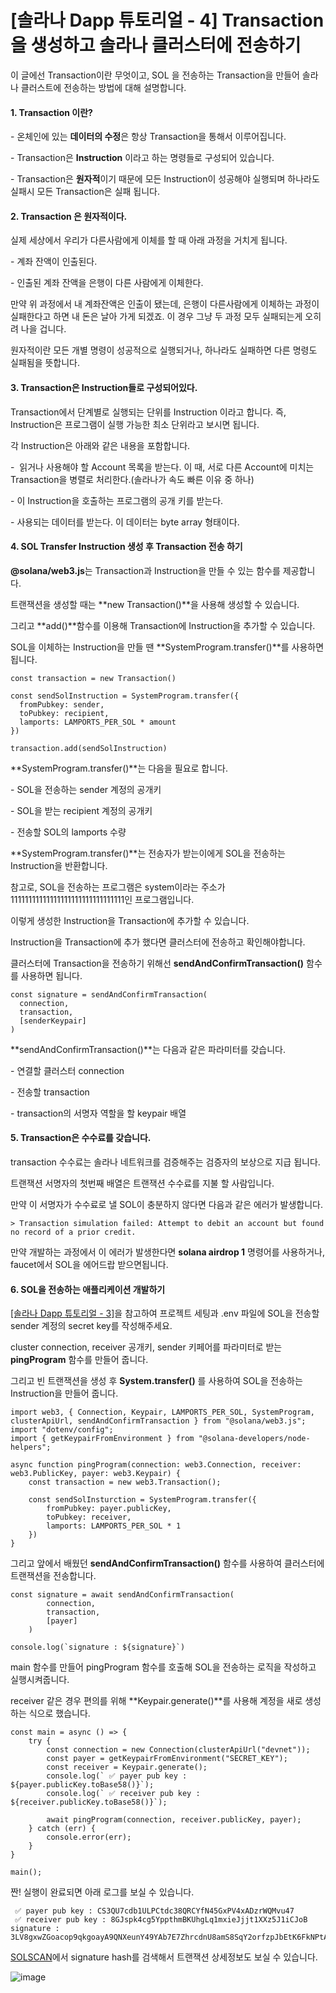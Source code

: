 # [솔라나 Dapp 튜토리얼 - 4] Transaction을 생성하고 솔라나 클러스터에 전송하기

이 글에선 Transaction이란 무엇이고, SOL 을 전송하는 Transaction을 만들어 솔라나 클러스트에 전송하는 방법에 대해 설명합니다.

#### **1\. Transaction 이란?**

\- 온체인에 있는 **데이터의 수정**은 항상 Transaction을 통해서 이루어집니다.

\- Transaction은 **Instruction** 이라고 하는 명령들로 구성되어 있습니다.

\- Transaction은 **원자적**이기 때문에 모든 Instruction이 성공해야 실행되며 하나라도 실패시 모든 Transaction은 실패 됩니다.

#### **2\. Transaction 은 원자적이다.**

실제 세상에서 우리가 다른사람에게 이체를 할 때 아래 과정을 거치게 됩니다.

\- 계좌 잔액이 인출된다.

\- 인출된 계좌 잔액을 은행이 다른 사람에게 이체한다.

만약 위 과정에서 내 계좌잔액은 인출이 됐는데, 은행이 다른사람에게 이체하는 과정이 실패한다고 하면 내 돈은 날아 가게 되겠죠. 이 경우 그냥 두 과정 모두 실패되는게 오히려 나을 겁니다.

원자적이란 모든 개별 명령이 성공적으로 실행되거나, 하나라도 실패하면 다른 명령도 실패됨을 뜻합니다.

#### **3\. Transaction은 Instruction들로 구성되어있다.**

Transaction에서 단계별로 실행되는 단위를 Instruction 이라고 합니다. 즉, Instruction은 프로그램이 실행 가능한 최소 단위라고 보시면 됩니다.

각 Instruction은 아래와 같은 내용을 포함합니다.

\-  읽거나 사용해야 할 Account 목록을 받는다. 이 때, 서로 다른 Account에 미치는 Transaction을 병렬로 처리한다.(솔라나가 속도 빠른 이유 중 하나)

\- 이 Instruction을 호출하는 프로그램의 공개 키를 받는다.

\- 사용되는 데이터를 받는다. 이 데이터는 byte array 형태이다.

#### **4\. SOL Transfer Instruction 생성 후 Transaction 전송 하기**

**@solana/web3.js**는 Transaction과 Instruction을 만들 수 있는 함수를 제공합니다.

트랜잭션을 생성할 때는 **new Transaction()**을 사용해 생성할 수 있습니다.

그리고 **add()**함수를 이용해 Transaction에 Instruction을 추가할 수 있습니다. 

SOL을 이체하는 Instruction을 만들 땐 **SystemProgram.transfer()**를 사용하면 됩니다. 

```
const transaction = new Transaction()

const sendSolInstruction = SystemProgram.transfer({
  fromPubkey: sender,
  toPubkey: recipient,
  lamports: LAMPORTS_PER_SOL * amount
})

transaction.add(sendSolInstruction)
```

**SystemProgram.transfer()**는 다음을 필요로 합니다. 

\- SOL을 전송하는 sender 계정의 공개키

\- SOL을 받는 recipient 계정의 공개키

\- 전송할 SOL의 lamports 수량

**SystemProgram.transfer()**는 전송자가 받는이에게 SOL을 전송하는 Instruction을 반환합니다.

참고로, SOL을 전송하는 프로그램은 system이라는 주소가 11111111111111111111111111111111인 프로그램입니다.

이렇게 생성한 Instruction을 Transaction에 추가할 수 있습니다.

Instruction을 Transaction에 추가 했다면 클러스터에 전송하고 확인해야합니다.

클러스터에 Transaction을 전송하기 위해선 **sendAndConfirmTransaction()** 함수를 사용하면 됩니다.

```
const signature = sendAndConfirmTransaction(
  connection,
  transaction,
  [senderKeypair]
)
```

**sendAndConfirmTransaction()**는 다음과 같은 파라미터를 갖습니다.

\- 연결할 클러스터 connection

\- 전송할 transaction

\- transaction의 서명자 역할을 할 keypair 배열

#### **5\. Transaction은 수수료를 갖습니다.**

transaction 수수료는 솔라나 네트워크를 검증해주는 검증자의 보상으로 지급 됩니다.

트랜잭션 서명자의 첫번째 배열은 트랜잭션 수수료를 지불 할 사람입니다.

만약 이 서명자가 수수료로 낼 SOL이 충분하지 않다면 다음과 같은 에러가 발생합니다.

```
> Transaction simulation failed: Attempt to debit an account but found no record of a prior credit.
```

만약 개발하는 과정에서 이 에러가 발생한다면 **solana airdrop 1** 명령어를 사용하거나, faucet에서 SOL을 에어드랍 받으면됩니다.

#### **6\. SOL을 전송하는 애플리케이션 개발하기**

[\[솔라나 Dapp 튜토리얼 - 3\]](https://epguy.tistory.com/29)을 참고하여 프로젝트 세팅과 .env 파일에 SOL을 전송할 sender 계정의 secret key를 작성해주세요.

cluster connection, receiver 공개키, sender 키페어를 파라미터로 받는 **pingProgram** 함수를 만들어 줍니다.

그리고 빈 트랜잭션을 생성 후 **System.transfer()** 를 사용하여 SOL을 전송하는 Instruction을 만들어 줍니다.

```
import web3, { Connection, Keypair, LAMPORTS_PER_SOL, SystemProgram, clusterApiUrl, sendAndConfirmTransaction } from "@solana/web3.js";
import "dotenv/config";
import { getKeypairFromEnvironment } from "@solana-developers/node-helpers";

async function pingProgram(connection: web3.Connection, receiver: web3.PublicKey, payer: web3.Keypair) {
    const transaction = new web3.Transaction();
    
    const sendSolInsturction = SystemProgram.transfer({
        fromPubkey: payer.publicKey,
        toPubkey: receiver,
        lamports: LAMPORTS_PER_SOL * 1
    })
}
```

그리고 앞에서 배웠던 **sendAndConfirmTransaction()** 함수를 사용하여 클러스터에 트랜잭션을 전송합니다.

```
const signature = await sendAndConfirmTransaction(
        connection,
        transaction,
        [payer]
    )

console.log(`signature : ${signature}`)
```

main 함수를 만들어 pingProgram 함수를 호출해 SOL을 전송하는 로직을 작성하고 실행시켜줍니다.

receiver 같은 경우 편의를 위해 **Keypair.generate()**를 사용해 계정을 새로 생성하는 식으로 했습니다.

```
const main = async () => {
    try {
        const connection = new Connection(clusterApiUrl("devnet"));
        const payer = getKeypairFromEnvironment("SECRET_KEY");
        const receiver = Keypair.generate();
        console.log(` ✅ payer pub key : ${payer.publicKey.toBase58()}`);
        console.log(` ✅ receiver pub key : ${receiver.publicKey.toBase58()}`);
    
        await pingProgram(connection, receiver.publicKey, payer);
    } catch (err) {
        console.error(err);
    }
}

main();
```

짠! 실행이 완료되면 아래 로그를 보실 수 있습니다.

```
 ✅ payer pub key : CS3QU7cdb1ULPCtdc38QRCYfN45GxPV4xADzrWQMvu47
 ✅ receiver pub key : 8GJspk4cg5YppthmBKUhgLq1mxieJjjt1XXz5J1iCJoB
signature : 3LV8gxwZGoacop9qkgoayA9QNXeunY49YAb7E7ZhrcdnU8amS8SqY2orfzpJbEtK6FkNPtAuzvfsYkXyGBv9J51x
```

[SOLSCAN](https://solscan.io/?cluster=devnet)에서 signature hash를 검색해서 트랜잭션 상세정보도 보실 수 있습니다.

![image](https://github.com/EPguy/Solana_Dapp_Tutorial/assets/36794920/d5dc41c8-1fc8-473a-a352-36862a462f3d)
